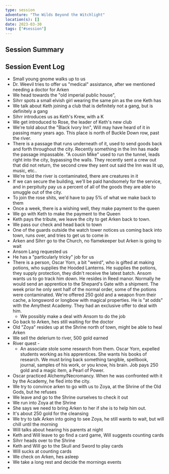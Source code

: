 ```yaml
---
type: session
adventure: "The Wilds Beyond the Witchlight"
location(s): []
date: 2023-03-30
tags: ["#session"]
---
```


## Session Summary

## Session Event Log

- Small young gnome walks up to us
- Dr. Weevil tries to offer us "medical" assistance, after we mentioned needing a doctor for Arken
- We head towards the "old imperial public house", 
- Sihrr spots a small elvish girl wearing the same pin as the one Keth has
- We talk about Keth joining a club that is definitely not a gang, but is definitely a gang
- Sihrr introduces us as Keth's Krew, with a K
- We get introduced to Rose, the leader of Keth's new club
- We're told about the "Black Ivory Inn", Will may have heard of it in passing many years ago. This place is north of Buckle Down row, past the river.
- There is a passage that runs underneath of it, used to send goods back and forth throughout the city. Recently something in the Inn has made the passage impassable. "A cousin Mike" used to run the tunnel, leads right into the city, bypassing the walls. They recently sent a crew out that did not return, the second crew they sent out said the Inn was lit up, music, etc..
- We're told the river is contaminated, there are creatures in it
- If we can secure the building, we'll be paid handsomely for the service, and in perpituity pay us a percent of all of the goods they are able to smuggle out of the city.
- To join the rose shits, we'd have to pay 5% of what we make back to them
- Once a week, there is a wishing well, they make payment to the queen
- We go with Keth to make the payment to the Queen
- Keth pays the tribute, we leave the city to get Arken back to town.
- We pass our check and head back to town
- One of the guards outside the watch tower notices us coming back into town, runs over, and tries to get us to come in
- Arken and Sihrr go to the Church, no flamekeeper but Arken is going to wait
- Ansom Lang requested us
- He has a "particularly tricky" job for us
- There is a person, Oscar Yorn, a bit "weird", who is gifted at making potions, who supplies the Hooded Lanterns. He supplies the potions, they supply protection, they didn't receive the latest batch. Ansom wants us to go track him down. He resides in Reed manor. Normally he would send an apprentice to the Shepard's Gate with a shipment. The week prior he only sent half of the normal order, some of the potions were contaminated. We're offered 250 gold and a weapon from their cache, a longsword or longbow with magical properties. He is "at odds" with the Amythest Academy. They had an exclusive offer to deal with him.
	- We possibly make a deal with Ansom to do the job
- Go back to Arken, hes still waiting for the doctor
- Old "Zoya" resides up at the Shrine north of town, might be able to heal Arken
- We sell the delerium to river, 500 gold earned
- River quest -
	- An associate stole some research from them. Oscar Yorn, expelled students working as his apprentices. She wants his books of research. We must bring back something tangible, spellbook, journal, samples of his work, or you know, his brain. Job pays 250 gold and a magic item, a Pearl of Power.
- Oscar practiced Alchemy/Necromancy. When he was confronted with it by the Academy, he fled into the city. 
- We try to convince arken to go with us to Zoya, at the Shrine of the Old Gods, but he refuses
- We leave and go to the Shrine ourselves to check it out
- We run into Zoya at the Shrine
- She says we need to bring Arken to her if she is to help him out.
- It's about 250 gold for the cleansing
- We try to talk Arken into going to see Zoya, he still wants to wait, but will chill until the morning
- Will talks about hearing his parents at night
- Keth and Will leave to go find a card game, Will suggests counting cards
- Sihrr heads over to the Shrine
- Keth and Will go to the Skull and Sword to play cards
- Will sucks at counting cards
- We check on Arken, hes asleep
- We take a long rest and decide the mornings events
- 